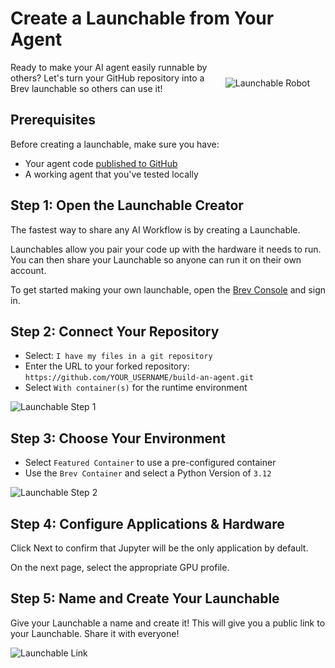 # Create a Launchable from Your Agent
 
<img src="_static/robots/lunch.png" alt="Launchable Robot" style="float:right; max-width:300px;margin:25px;" />

Ready to make your AI agent easily runnable by others? Let's turn your GitHub repository into a Brev launchable so others can use it!

## Prerequisites

Before creating a launchable, make sure you have:
- Your agent code [published to GitHub](github_workflow.md)
- A working agent that you've tested locally

<!-- fold:break -->

## Step 1: Open the Launchable Creator

The fastest way to share any AI Workflow is by creating a Launchable.

Launchables allow you pair your code up with the hardware it needs to run. 
You can then share your Launchable so anyone can run it on their own account.

To get started making your own launchable, open the [Brev Console](https://brev.nvidia.com/launchables/create) and sign in.  

<!-- fold:break -->

## Step 2: Connect Your Repository

- Select: `I have my files in a git repository` 
- Enter the URL to your forked repository: `https://github.com/YOUR_USERNAME/build-an-agent.git`
- Select `With container(s)` for the runtime environment

![Launchable Step 1](img/launchable_1.png)

<!-- fold:break -->

## Step 3: Choose Your Environment

- Select `Featured Container` to use a pre-configured container
- Use the `Brev Container` and select a Python Version of `3.12`

![Launchable Step 2](img/launchable_2.png)

<!-- fold:break -->

## Step 4: Configure Applications & Hardware

Click Next to confirm that Jupyter will be the only application by default.

On the next page, select the appropriate GPU profile.

<!-- fold:break -->

## Step 5: Name and Create Your Launchable

Give your Launchable a name and create it! This will give you a public link to your Launchable. Share it with everyone!

![Launchable Link](img/launchable_link.png)
